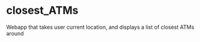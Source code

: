 # closest_ATMs
 Webapp that takes user current location, and displays a list of closest ATMs around
